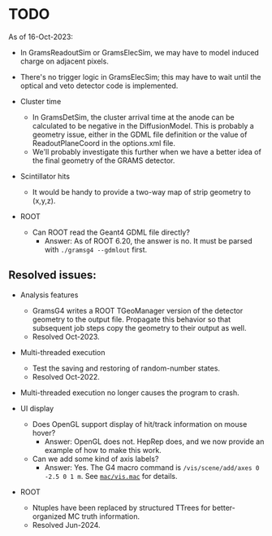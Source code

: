 # TODO 

As of 16-Oct-2023:

- In GramsReadoutSim or GramsElecSim, we may have to model induced charge on adjacent pixels. 
- There's no trigger logic in GramsElecSim; this may have to wait until the optical and 
  veto detector code is implemented. 

- Cluster time 
   - In GramsDetSim, the cluster arrival time at the anode
     can be calculated to be negative in the DiffusionModel. This is
     probably a geometry issue, either in the GDML file definition or
     the value of ReadoutPlaneCoord in the options.xml file.
   - We'll probably investigate this further when we have a better
     idea of the final geometry of the GRAMS detector. 

- Scintillator hits
   - It would be handy to provide a two-way map of strip geometry to (x,y,z).
   
- ROOT 
   - Can ROOT read the Geant4 GDML file directly?
      - Answer: As of ROOT 6.20, the answer is no. It must be parsed with `./gramsg4 --gdmlout` first.

## Resolved issues:

- Analysis features
   - GramsG4 writes a ROOT TGeoManager version of the detector geometry to the output file. 
     Propagate this behavior so that subsequent job steps copy the geometry to their output as well. 
   - Resolved Oct-2023.

- Multi-threaded execution
   - Test the saving and restoring of random-number states. 
   - Resolved Oct-2022.
   
- Multi-threaded execution no longer causes the program to crash. 

- UI display
   - Does OpenGL support display of hit/track information on mouse hover?
      - Answer: OpenGL does not. HepRep does, and we now provide an example of how to make this work. 
   - Can we add some kind of axis labels?
      - Answer: Yes. The G4 macro command is `/vis/scene/add/axes 0 -2.5 0 1 m`. See [`mac/vis.mac`](mac/vis.mac) for details.

- ROOT
   - Ntuples have been replaced by structured TTrees for better-organized MC truth information. 
   - Resolved Jun-2024.

